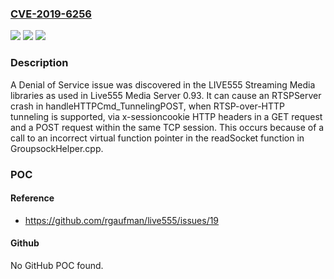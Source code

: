 ### [CVE-2019-6256](https://cve.mitre.org/cgi-bin/cvename.cgi?name=CVE-2019-6256)
![](https://img.shields.io/static/v1?label=Product&message=n%2Fa&color=blue)
![](https://img.shields.io/static/v1?label=Version&message=n%2Fa&color=blue)
![](https://img.shields.io/static/v1?label=Vulnerability&message=n%2Fa&color=brighgreen)

### Description

A Denial of Service issue was discovered in the LIVE555 Streaming Media libraries as used in Live555 Media Server 0.93. It can cause an RTSPServer crash in handleHTTPCmd_TunnelingPOST, when RTSP-over-HTTP tunneling is supported, via x-sessioncookie HTTP headers in a GET request and a POST request within the same TCP session. This occurs because of a call to an incorrect virtual function pointer in the readSocket function in GroupsockHelper.cpp.

### POC

#### Reference
- https://github.com/rgaufman/live555/issues/19

#### Github
No GitHub POC found.

